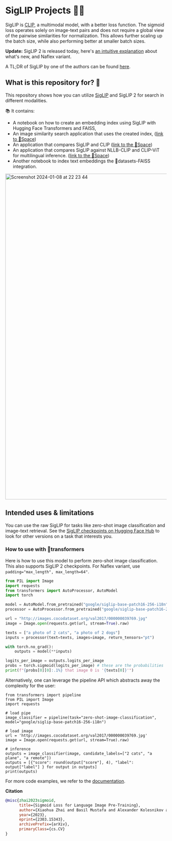 # SigLIP Projects 📎📓

SigLIP is [CLIP](https://huggingface.co/docs/transformers/model_doc/clip), a multimodal model, with a better loss function. The sigmoid loss operates solely on image-text pairs and does not require a global view of the pairwise similarities for normalization. This allows further scaling up the batch size, while also performing better at smaller batch sizes. 

**Update:** SigLIP 2 is released today, here's [an intuitive explanation](https://huggingface.co/blog/siglip2) about what's new, and Naflex variant.

A TL;DR of SigLIP by one of the authors can be found [here](https://twitter.com/giffmana/status/1692641733459267713).

## What is this repository for? 👀

This repository shows how you can utilize [SigLIP](https://arxiv.org/abs/2303.15343) and SigLIP 2 for search in different modalities.

📚 It contains:
- A notebook on how to create an embedding index using SigLIP with Hugging Face Transformers and FAISS,
- An image similarity search application that uses the created index, ([link to 🤗Space](https://huggingface.co/spaces/merve/draw_to_search_art))
- An application that compares SigLIP and CLIP ([link to the 🤗Space](https://huggingface.co/spaces/merve/compare_clip_siglip))
- An application that compares SigLIP against NLLB-CLIP and CLIP-ViT for multilingual inference. ([link to the 🤗Space](https://huggingface.co/spaces/merve/multilingual-zero-shot-image-clf))
- Another notebook to index text embeddings the 🤗datasets-FAISS integration.
  
<img width="1014" alt="Screenshot 2024-01-08 at 22 23 44" src="https://github.com/merveenoyan/siglip/assets/53175384/c621f100-2f29-407e-a233-1f74f4919131">



## Intended uses & limitations

You can use the raw SigLIP for tasks like zero-shot image classification and image-text retrieval. See the [SigLIP checkpoints on Hugging Face Hub](https://huggingface.co/models?search=google/siglip) to look for other versions on a task that interests you.

### How to use with 🤗transformers

Here is how to use this model to perform zero-shot image classification. This also supports SigLIP 2 checkpoints. For Naflex variant, use `padding="max_length", max_length=64"`.

```python
from PIL import Image
import requests
from transformers import AutoProcessor, AutoModel
import torch

model = AutoModel.from_pretrained("google/siglip-base-patch16-256-i18n")
processor = AutoProcessor.from_pretrained("google/siglip-base-patch16-256-i18n")

url = "http://images.cocodataset.org/val2017/000000039769.jpg"
image = Image.open(requests.get(url, stream=True).raw)

texts = ["a photo of 2 cats", "a photo of 2 dogs"]
inputs = processor(text=texts, images=image, return_tensors="pt")

with torch.no_grad():
    outputs = model(**inputs)

logits_per_image = outputs.logits_per_image
probs = torch.sigmoid(logits_per_image) # these are the probabilities
print(f"{probs[0][0]:.1%} that image 0 is '{texts[0]}'")
```

Alternatively, one can leverage the pipeline API which abstracts away the complexity for the user:

```
from transformers import pipeline
from PIL import Image
import requests

# load pipe
image_classifier = pipeline(task="zero-shot-image-classification", model="google/siglip-base-patch16-256-i18n")

# load image
url = 'http://images.cocodataset.org/val2017/000000039769.jpg'
image = Image.open(requests.get(url, stream=True).raw)

# inference
outputs = image_classifier(image, candidate_labels=["2 cats", "a plane", "a remote"])
outputs = [{"score": round(output["score"], 4), "label": output["label"] } for output in outputs]
print(outputs)
```
For more code examples, we refer to the [documentation](https://huggingface.co/transformers/main/model_doc/siglip.html#).



**Citation**

```bibtex
@misc{zhai2023sigmoid,
      title={Sigmoid Loss for Language Image Pre-Training}, 
      author={Xiaohua Zhai and Basil Mustafa and Alexander Kolesnikov and Lucas Beyer},
      year={2023},
      eprint={2303.15343},
      archivePrefix={arXiv},
      primaryClass={cs.CV}
}
